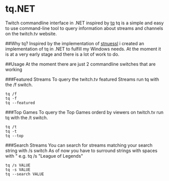 # tq.NET
Twitch commandline interface in .NET inspired by [tq](https://github.com/stnuessl/tq)
tq is a simple and easy to use command-line tool to query information about streams and channels on the twitch.tv website.

##Why tq?
Inspired by the implementation of [stnuessl](https://github.com/stnuessl) i created an implementation of tq in .NET to fulfill my Windows needs.
At the moment it is at a very early stage and there is a lot of work to do.

##Usage
At the moment there are just 2 commandline switches that are working

###Featured Streams
To query the twitch.tv featured Streams run tq with the /f switch.

```
tq /f
tq -f
tq --featured
```

###Top Games
To query the Top Games orderd by viewers on twitch.tv run tq with the /t switch. 
```
tq /t
tq -t
tq --top
```

###Search Streams
You can search for streams matching your search string with /s switch
As of now you have to surround strings with spaces with " e.g. tq /s "League of Legends"
```
tq /s VALUE
tq -s VALUE
tq --search VALUE
```